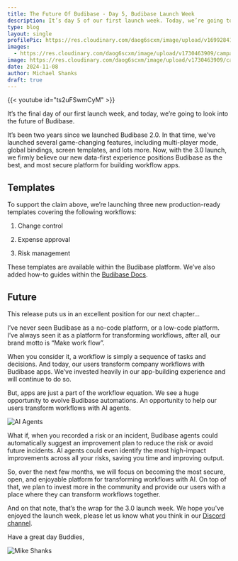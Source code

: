 ```yaml
---
title: The Future Of Budibase - Day 5, Budibase Launch Week
description: It’s day 5 of our first launch week. Today, we’re going to look into the future of Budibase. 
type: blog
layout: single
profilePic: https://res.cloudinary.com/daog6scxm/image/upload/v1699284176/Branding/Assets/Symbol/RGB/Full%20Colour/bb-symbol-trans_v60zdz.svg
images:
  - https://res.cloudinary.com/daog6scxm/image/upload/v1730463909/campaigns/3.0/day%205/day_5_ftcbr1.png
image: https://res.cloudinary.com/daog6scxm/image/upload/v1730463909/campaigns/3.0/day%205/day_5_ftcbr1.png
date: 2024-11-08
author: Michael Shanks
draft: true
---
```


{{< youtube id="ts2uFSwmCyM" >}}


It’s the final day of our first launch week, and today, we’re going to look into the future of Budibase.


It’s been two years since we launched Budibase 2.0. In that time, we’ve launched several game-changing features, including multi-player mode, global bindings, screen templates, and lots more. Now, with the 3.0 launch, we firmly believe our new data-first experience positions Budibase as the best, and most secure platform for building workflow apps.

## Templates
To support the claim above, we’re launching three new production-ready templates covering the following workflows:

1. Change control

2. Expense approval

3. Risk management

These templates are available within the Budibase platform. We’ve also added how-to guides within the [Budibase Docs](https://docs.budibase.com).

## Future
This release puts us in an excellent position for our next chapter...

I’ve never seen Budibase as a no-code platform, or a low-code platform. I’ve always seen it as a platform for transforming workflows, after all, our brand motto is “Make work flow”.

When you consider it, a workflow is simply a sequence of tasks and decisions. And today, our users transform company workflows with Budibase apps. We’ve invested heavily in our app-building experience and will continue to do so.

But, apps are just a part of the workflow equation. We see a huge opportunity to evolve Budibase automations. An opportunity to help our users transform workflows with AI agents.

![AI Agents](https://res.cloudinary.com/daog6scxm/image/upload/v1729176142/campaigns/3.0/day%205/AI_Agents_ov9nvv.webp)

What if, when you recorded a risk or an incident, Budibase agents could automatically suggest an improvement plan to reduce the risk or avoid future incidents. AI agents could even identify the most high-impact improvements across all your risks, saving you time and improving output.

So, over the next few months, we will focus on becoming the most secure, open, and enjoyable platform for transforming workflows with AI. On top of that, we plan to invest more in the community and provide our users with a place where they can transform workflows together.

And on that note, that’s the wrap for the 3.0 launch week. We hope you've enjoyed the launch week, please let us know what you think in our [Discord channel](https://discord.gg/zgaSJDEH).

Have a great day Buddies,

![Mike Shanks](https://res.cloudinary.com/daog6scxm/image/upload/c_crop,w_250,h_75/v1729006040/signatures/signature_ydktmw.png)